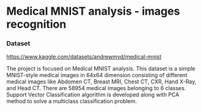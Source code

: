 # Medical MNIST analysis - images recognition

### Dataset
https://www.kaggle.com/datasets/andrewmvd/medical-mnist

The project is focused on Medical MNIST analysis.
This dataset is a simple MNIST-style medical images in 64x64 dimension consisting of different medical images like Abdomen CT, Breast MRI, Chest CT, CXR, Hand X-Ray, and Head CT. There are 58954 medical images belonging to 6 classes.
Support Vector Classification algorithm is developed along with PCA method to solve a multiclass classification problem.
